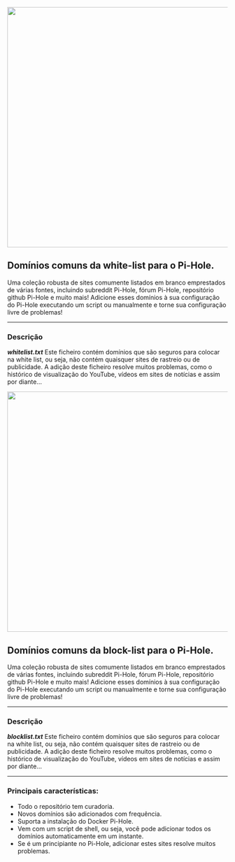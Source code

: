 <p align="center">
  <img width="550" src="https://raw.githubusercontent.com/anudeepND/whitelist/master/images/logo.png">
</p>    
      
## Domínios comuns da white-list para o Pi-Hole.

Uma coleção robusta de sites comumente listados em branco emprestados de várias fontes, incluindo subreddit Pi-Hole, fórum Pi-Hole, repositório github Pi-Hole e muito mais! Adicione esses domínios à sua configuração do Pi-Hole executando um script ou manualmente e torne sua configuração livre de problemas!
 
* * *

### Descrição

***whitelist.txt*** 
Este ficheiro contém domínios que são seguros para colocar na white list, ou seja, não contém quaisquer sites de rastreio ou de publicidade. A adição deste ficheiro resolve muitos problemas, como o histórico de visualização do YouTube, vídeos em sites de notícias e assim por diante...

<p align="center">
  <img width="550" src="https://raw.githubusercontent.com/anudeepND/whitelist/master/images/logo.png">
</p>    
      
## Domínios comuns da block-list para o Pi-Hole.

Uma coleção robusta de sites comumente listados em branco emprestados de várias fontes, incluindo subreddit Pi-Hole, fórum Pi-Hole, repositório github Pi-Hole e muito mais! Adicione esses domínios à sua configuração do Pi-Hole executando um script ou manualmente e torne sua configuração livre de problemas!
                
***

### Descrição

***blocklist.txt*** 
Este ficheiro contém domínios que são seguros para colocar na white list, ou seja, não contém quaisquer sites de rastreio ou de publicidade. A adição deste ficheiro resolve muitos problemas, como o histórico de visualização do YouTube, vídeos em sites de notícias e assim por diante...

***

### Principais características:
- Todo o repositório tem curadoria.
- Novos domínios são adicionados com frequência.
- Suporta a instalação do Docker Pi-Hole.
- Vem com um script de shell, ou seja, você pode adicionar todos os domínios automaticamente em um instante.
- Se é um principiante no Pi-Hole, adicionar estes sites resolve muitos problemas.
       


 

